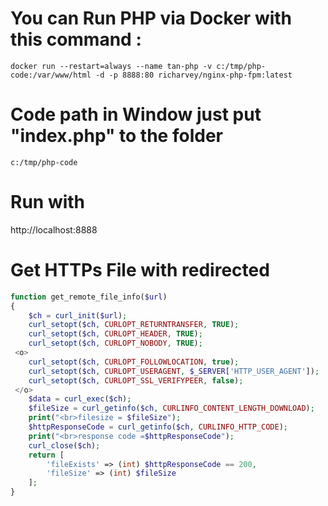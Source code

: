 <style>
r { color: Red }
o { color: Orange }
g { color: Green }
</style>

# You can Run PHP via Docker with this command :

```
docker run --restart=always --name tan-php -v c:/tmp/php-code:/var/www/html -d -p 8888:80 richarvey/nginx-php-fpm:latest
```

# Code path in Window just put "index.php" to the folder

```
c:/tmp/php-code
```

# Run with

http://localhost:8888

# Get HTTPs File with redirected

```php
function get_remote_file_info($url)
{
    $ch = curl_init($url);
    curl_setopt($ch, CURLOPT_RETURNTRANSFER, TRUE);
    curl_setopt($ch, CURLOPT_HEADER, TRUE);
    curl_setopt($ch, CURLOPT_NOBODY, TRUE);
 <o>
    curl_setopt($ch, CURLOPT_FOLLOWLOCATION, true);
    curl_setopt($ch, CURLOPT_USERAGENT, $_SERVER['HTTP_USER_AGENT']);
    curl_setopt($ch, CURLOPT_SSL_VERIFYPEER, false);
 </o> 
    $data = curl_exec($ch);
    $fileSize = curl_getinfo($ch, CURLINFO_CONTENT_LENGTH_DOWNLOAD);
    print("<br>filesize = $fileSize");
    $httpResponseCode = curl_getinfo($ch, CURLINFO_HTTP_CODE);
    print("<br>response code =$httpResponseCode");
    curl_close($ch);
    return [
        'fileExists' => (int) $httpResponseCode == 200,
        'fileSize' => (int) $fileSize
    ];
}

```
